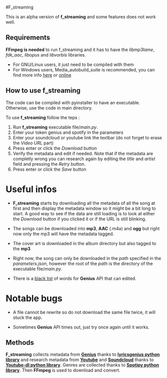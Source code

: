 #F_streaming

This is an alpha version of **f_streaming** and some features does not work well.

## Requirements

**FFmpeg is needed** to run f\_streaming and it has to have the _libmp3lame_, _fdk_aac_, _libopus_ and _libvorbis_ libraries.

- For GNU/Linux users, it just need to be compiled with them
- For Windows users, Media\_autobuild\_suite is recommended, you can find more info [here](media_autobuild.md) or [online](https://github.com/m-ab-s/media-autobuild_suite)

## How to use f_streaming

The code can be compiled with pyinstaller to have an executable. Otherwise, use the code in main directory.

To use **f_streaming** follow the teps :
 
1. Run **f_streaming** executable file/_main.py_.
2. Enter your token genius and spotify in the parameters
3. Enter your soundcloud or youtube link the textbar (do not forget to erase the _Video URL_ part)
4. Press enter or click the _Download_ button
5. Verify the metadata and edit if needed. Note that if the metadata are completly wrong you can research again by editing the _title_ and _artist_ field and pressing the _Retry_ button.
6. Press enter or click the _Save_ button

# Useful infos

- **F_streaming** starts by downloading all the metadata of all the song at first and then display the metadata window so it might be a bit long to start. A good way to see if the data are still loading is to look at either the _Download_ button if you clicked it or if the URL is still blinking.

- The songs can be downloaded into **mp3**, **AAC** (.m4a) and **ogg** but right now only the mp3 will have the metadata tagged.

- The cover art is downloaded in the album directory but also tagged to the **mp3**

- Right now, the song can only be downloaded in the _path_ specified in the _parameters.json_, however the root of the _path_ is the directory of the executable file/_main.py_.

- There is a [black list](black_list.txt) of words for **Genius** API that can edited.

# Notable bugs

- A file cannot be rewrite so do not download the same file twice, it will stuck the app.

- Sometimes **Genius** API times out, just try once again until it works.

## Methods

**F_streaming** collects metadata from [**Genius**](https://genius.com/) thanks to [**lyricsgenius python library**](https://github.com/johnwmillr/lyricsgenius) and research metadata from [**Youtube**](https;//youtube.com) and [**Soundcloud**](https://soundcloud.com/) thanks to [**Youtube-dl python library**](https://github.com/ytdl-org/youtube-dl). 
Genres are collected thanks to [**Spotipy python library**](https://github.com/plamere/spotipy).
Then **FFmpeg** is used to download and convert.
